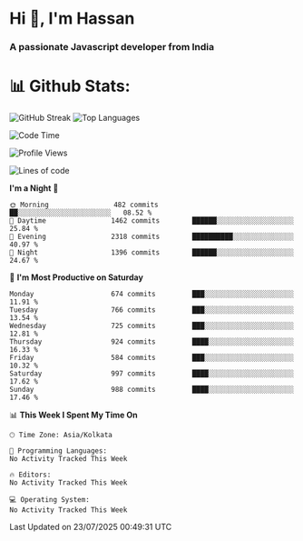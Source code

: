 # Hi 👋, I'm Hassan
### A passionate Javascript developer from India


# 📊 Github Stats:
![GitHub Streak](https://github-readme-streak-stats.herokuapp.com/?user=codeblooded47&theme=dracula&hide_border=false)
![Top Languages](https://github-readme-stats.vercel.app/api/top-langs/?username=codeblooded47&layout=compact&theme=dracula)



<!--START_SECTION:waka-->
![Code Time](http://img.shields.io/badge/Code%20Time-883%20hrs%201%20min-blue)

![Profile Views](http://img.shields.io/badge/Profile%20Views-0-blue)

![Lines of code](https://img.shields.io/badge/From%20Hello%20World%20I%27ve%20Written-24.2%20million%20lines%20of%20code-blue)

**I'm a Night 🦉** 

```text
🌞 Morning                482 commits         ██░░░░░░░░░░░░░░░░░░░░░░░   08.52 % 
🌆 Daytime                1462 commits        ██████░░░░░░░░░░░░░░░░░░░   25.84 % 
🌃 Evening                2318 commits        ██████████░░░░░░░░░░░░░░░   40.97 % 
🌙 Night                  1396 commits        ██████░░░░░░░░░░░░░░░░░░░   24.67 % 
```
📅 **I'm Most Productive on Saturday** 

```text
Monday                   674 commits         ███░░░░░░░░░░░░░░░░░░░░░░   11.91 % 
Tuesday                  766 commits         ███░░░░░░░░░░░░░░░░░░░░░░   13.54 % 
Wednesday                725 commits         ███░░░░░░░░░░░░░░░░░░░░░░   12.81 % 
Thursday                 924 commits         ████░░░░░░░░░░░░░░░░░░░░░   16.33 % 
Friday                   584 commits         ███░░░░░░░░░░░░░░░░░░░░░░   10.32 % 
Saturday                 997 commits         ████░░░░░░░░░░░░░░░░░░░░░   17.62 % 
Sunday                   988 commits         ████░░░░░░░░░░░░░░░░░░░░░   17.46 % 
```


📊 **This Week I Spent My Time On** 

```text
🕑︎ Time Zone: Asia/Kolkata

💬 Programming Languages: 
No Activity Tracked This Week

🔥 Editors: 
No Activity Tracked This Week

💻 Operating System: 
No Activity Tracked This Week
```


 Last Updated on 23/07/2025 00:49:31 UTC
<!--END_SECTION:waka-->

